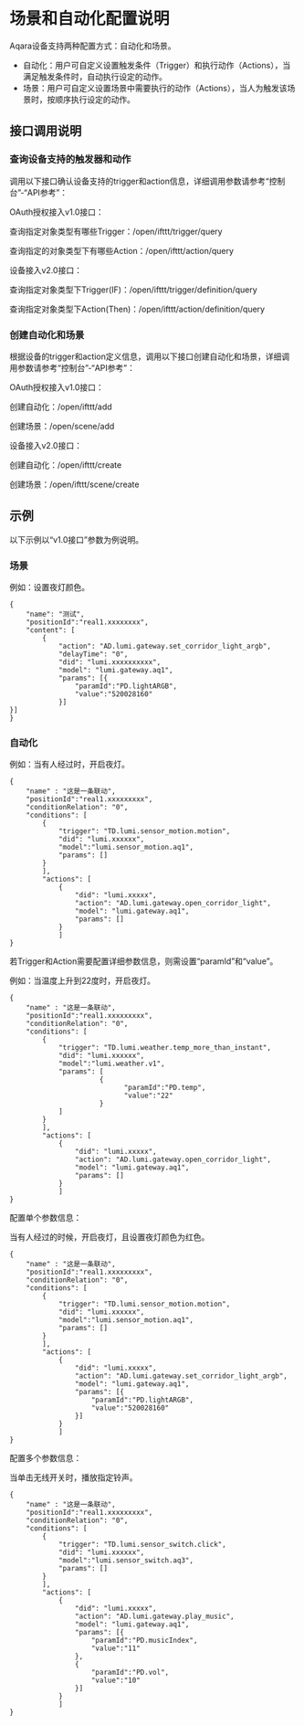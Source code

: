 # 场景和自动化配置说明

Aqara设备支持两种配置方式：自动化和场景。

- 自动化：用户可自定义设置触发条件（Trigger）和执行动作（Actions），当满足触发条件时，自动执行设定的动作。
- 场景：用户可自定义设置场景中需要执行的动作（Actions），当人为触发该场景时，按顺序执行设定的动作。

## 接口调用说明

### 查询设备支持的触发器和动作

调用以下接口确认设备支持的trigger和action信息，详细调用参数请参考“控制台”-“API参考”：

OAuth授权接入v1.0接口：

查询指定对象类型有哪些Trigger：/open/ifttt/trigger/query

查询指定的对象类型下有哪些Action：/open/ifttt/action/query

设备接入v2.0接口：

查询指定对象类型下Trigger(IF)：/open/ifttt/trigger/definition/query

查询指定对象类型下Action(Then)：/open/ifttt/action/definition/query

### 创建自动化和场景

根据设备的trigger和action定义信息，调用以下接口创建自动化和场景，详细调用参数请参考“控制台”-“API参考”：

OAuth授权接入v1.0接口：

创建自动化：/open/ifttt/add

创建场景：/open/scene/add

设备接入v2.0接口：

创建自动化：/open/ifttt/create

创建场景：/open/ifttt/scene/create

## 示例

以下示例以“v1.0接口”参数为例说明。

### 场景

例如：设置夜灯颜色。

```
{
	"name": "测试",
	"positionId":"real1.xxxxxxxx",	
	"content": [
		{
			"action": "AD.lumi.gateway.set_corridor_light_argb",
			"delayTime": "0",
			"did": "lumi.xxxxxxxxxx",
			"model": "lumi.gateway.aq1",
			"params": [{
				"paramId":"PD.lightARGB",
				"value":"520028160"
			}]
}]
}
```

### 自动化

例如：当有人经过时，开启夜灯。

```
{
	"name" : "这是一条联动",
	"positionId":"real1.xxxxxxxxx",	
	"conditionRelation": "0",
	"conditions": [
		{
			"trigger": "TD.lumi.sensor_motion.motion",
            "did": "lumi.xxxxxx",
            "model":"lumi.sensor_motion.aq1",
			"params": []
		}
		],
		"actions": [
			{
				"did": "lumi.xxxxx",
				"action": "AD.lumi.gateway.open_corridor_light",
				"model": "lumi.gateway.aq1",
		     	"params": []
			}
			]
}
```

若Trigger和Action需要配置详细参数信息，则需设置“paramId”和“value”。

例如：当温度上升到22度时，开启夜灯。

```
{
	"name" : "这是一条联动",
	"positionId":"real1.xxxxxxxxx",	
	"conditionRelation": "0",
	"conditions": [
		{
			"trigger": "TD.lumi.weather.temp_more_than_instant",
            "did": "lumi.xxxxxx",
            "model":"lumi.weather.v1",
			"params": [
                      {
                            "paramId":"PD.temp",
                            "value":"22"
                      }
			]
		}
		],
		"actions": [
			{
				"did": "lumi.xxxxx",
				"action": "AD.lumi.gateway.open_corridor_light",
				"model": "lumi.gateway.aq1",
		     	"params": []
			}
			]
}
```

配置单个参数信息：

当有人经过的时候，开启夜灯，且设置夜灯颜色为红色。

```
{
	"name" : "这是一条联动",
	"positionId":"real1.xxxxxxxxx",	
	"conditionRelation": "0",
	"conditions": [
		{
			"trigger": "TD.lumi.sensor_motion.motion",
            "did": "lumi.xxxxxx",
            "model":"lumi.sensor_motion.aq1",
			"params": []
		}
		],
		"actions": [
			{
				"did": "lumi.xxxxx",
				"action": "AD.lumi.gateway.set_corridor_light_argb",
				"model": "lumi.gateway.aq1",
		     	"params": [{
		     		"paramId":"PD.lightARGB",
		     		"value":"520028160"
		     	}]
			}
			]
}
```

配置多个参数信息：

当单击无线开关时，播放指定铃声。

```
{
	"name" : "这是一条联动",
	"positionId":"real1.xxxxxxxxx",	
	"conditionRelation": "0",
	"conditions": [
		{
			"trigger": "TD.lumi.sensor_switch.click",
            "did": "lumi.xxxxxx",
            "model":"lumi.sensor_switch.aq3",
			"params": []
		}
		],
		"actions": [
			{
				"did": "lumi.xxxxx",
				"action": "AD.lumi.gateway.play_music",
				"model": "lumi.gateway.aq1",
		     	"params": [{
		     		"paramId":"PD.musicIndex",
		     		"value":"11"
		     	},
		     	{
		     		"paramId":"PD.vol",
		     		"value":"10"
		     	}]
			}
			]
}
```
